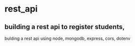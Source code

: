 # rest_api

## building a rest api to register students, 
bulding a rest api using node, mongodb, express, cors, dotenv